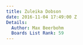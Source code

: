 ```yaml
---
title: Zuleika Dobson
date: 2016-11-04 17:49:00 Z
Details:
  Author: Max Beerbohm
  Boards List Rank: 59
---
```


